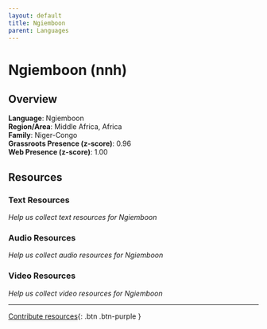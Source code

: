 ```yaml
---
layout: default
title: Ngiemboon
parent: Languages
---
```


# Ngiemboon (nnh)

## Overview

**Language**: Ngiemboon  
**Region/Area**: Middle Africa, Africa  
**Family**: Niger-Congo  
**Grassroots Presence (z-score)**: 0.96  
**Web Presence (z-score)**: 1.00  

## Resources

### Text Resources
*Help us collect text resources for Ngiemboon*

### Audio Resources
*Help us collect audio resources for Ngiemboon*

### Video Resources
*Help us collect video resources for Ngiemboon*

---

[Contribute resources](https://forms.office.com/e/1SfLJx3u1r){: .btn .btn-purple }
